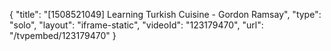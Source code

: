 {
    "title": "[1508521049] Learning Turkish Cuisine - Gordon Ramsay",
    "type": "solo",
    "layout": "iframe-static",
    "videoId": "123179470",
    "url": "\/tvpembed\/123179470"
}